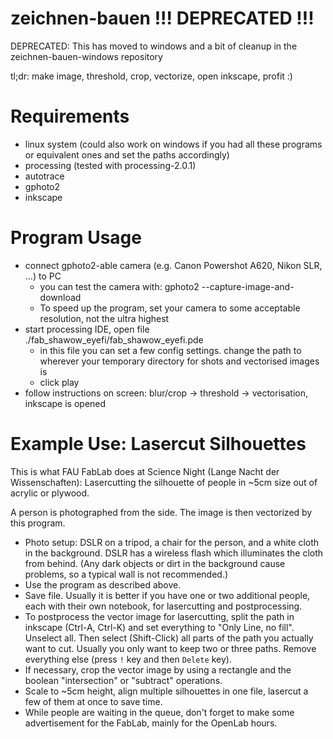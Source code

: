 zeichnen-bauen !!! DEPRECATED !!!
==============

DEPRECATED: This has moved to windows and a bit of cleanup in the zeichnen-bauen-windows repository

tl;dr: make image, threshold, crop, vectorize, open inkscape, profit :)

# Requirements
* linux system (could also work on windows if you had all these programs or equivalent ones and set the paths accordingly)
* processing (tested with processing-2.0.1)
* autotrace
* gphoto2
* inkscape

# Program Usage
* connect gphoto2-able camera (e.g. Canon Powershot A620, Nikon SLR, ...) to PC
  * you can test the camera with: gphoto2 --capture-image-and-download
  * To speed up the program, set your camera to some acceptable resolution, not the ultra highest
* start processing IDE, open file ./fab_shawow_eyefi/fab_shawow_eyefi.pde
  * in this file you can set a few config settings. change the path to wherever your temporary directory for shots and vectorised images is
  * click play
* follow instructions on screen: blur/crop -> threshold -> vectorisation, inkscape is opened

# Example Use: Lasercut Silhouettes
This is what FAU FabLab does at Science Night (Lange Nacht der Wissenschaften): Lasercutting the silhouette of people in ~5cm size out of acrylic or plywood.

A person is photographed from the side. The image is then vectorized by this program.

- Photo setup: DSLR on a tripod, a chair for the person, and a white cloth in the background. DSLR has a wireless flash which illuminates the cloth from behind. (Any dark objects or dirt in the background cause problems, so a typical wall is not recommended.)
- Use the program as described above.
- Save file.  Usually it is better if you have one or two additional people, each with their own notebook, for lasercutting and postprocessing.
- To postprocess the vector image for lasercutting, split the path in inkscape (Ctrl-A, Ctrl-K) and set everything to "Only Line, no fill". Unselect all. Then select (Shift-Click) all parts of the path you actually want to cut. Usually you only want to keep two or three paths. Remove everything else (press `!` key and then `Delete` key).
- If necessary, crop the vector image by using a rectangle and the boolean "intersection" or "subtract" operations.
- Scale to ~5cm height, align multiple silhouettes in one file, lasercut a few of them at once to save time.
- While people are waiting in the queue, don't forget to make some advertisement for the FabLab, mainly for the OpenLab hours.
